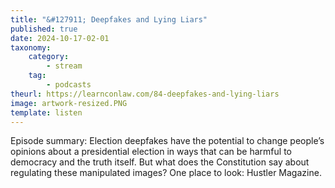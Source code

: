 ```yaml
---
title: "&#127911; Deepfakes and Lying Liars"
published: true
date: 2024-10-17-02-01
taxonomy:
    category:
        - stream
    tag:
        - podcasts
theurl: https://learnconlaw.com/84-deepfakes-and-lying-liars
image: artwork-resized.PNG
template: listen
---
```


Episode summary: Election deepfakes have the potential to change people&rsquo;s opinions about a presidential election in ways that can be harmful to democracy and the truth itself. But what does the Constitution say about regulating these manipulated images? One place to look: Hustler Magazine.
